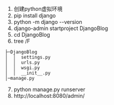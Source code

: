 1. 创建python虚拟环境  
2. pip install django  
3. python -m django --version  
4. django-admin startproject DjangoBlog  
5. cd DjangoBlog  
6. tree /F
``` 
├─DjangoBlog
│  │  settings.py
│  │  urls.py
│  │  wsgi.py
│  │  __init__.py
│─manage.py
```
7. python manage.py runserver  
8. http://localhost:8080/admin/  



